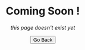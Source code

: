
<div style="text-align:center;">
    <br><br>
    <h1>Coming Soon !</h1>
    <p><em>this page doesn't exist yet</em><p>
    <p><button onclick="window.history.back()">Go Back</button></p>
<div>